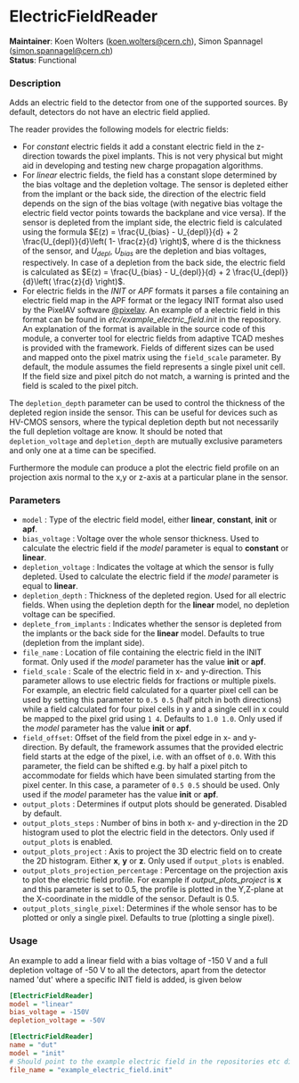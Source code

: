 # ElectricFieldReader
**Maintainer**: Koen Wolters (<koen.wolters@cern.ch>), Simon Spannagel (<simon.spannagel@cern.ch>)  
**Status**: Functional

### Description
Adds an electric field to the detector from one of the supported sources. By default, detectors do not have an electric field applied.

The reader provides the following models for electric fields:

* For *constant* electric fields it add a constant electric field in the z-direction towards the pixel implants. This is not very physical but might aid in developing and testing new charge propagation algorithms.
* For *linear* electric fields, the field has a constant slope determined by the bias voltage and the depletion voltage. The sensor is depleted either from the implant or the back side, the direction of the electric field depends on the sign of the bias voltage (with negative bias voltage the electric field vector points towards the backplane and vice versa). If the sensor is depleted from the implant side, the electric field is calculated using the formula $`E(z) = \frac{U_{bias} - U_{depl}}{d} + 2 \frac{U_{depl}}{d}\left( 1- \frac{z}{d} \right)`$, where d is the thickness of the sensor, and $`U_{depl}`$, $`U_{bias}`$ are the depletion and bias voltages, respectively. In case of a depletion from the back side, the electric field is calculated as $`E(z) = \frac{U_{bias} - U_{depl}}{d} + 2 \frac{U_{depl}}{d}\left( \frac{z}{d} \right)`$.
* For electric fields in the *INIT* or *APF* formats it parses a file containing an electric field map in the APF format or the legacy INIT format also used by the PixelAV software [@pixelav]. An example of a electric field in this format can be found in *etc/example_electric_field.init* in the repository. An explanation of the format is available in the source code of this module, a converter tool for electric fields from adaptive TCAD meshes is provided with the framework. Fields of different sizes can be used and mapped onto the pixel matrix using the `field_scale` parameter. By default, the module assumes the field represents a single pixel unit cell. If the field size and pixel pitch do not match, a warning is printed and the field is scaled to the pixel pitch.

The `depletion_depth` parameter can be used to control the thickness of the depleted region inside the sensor.
This can be useful for devices such as HV-CMOS sensors, where the typical depletion depth but not necessarily the full depletion voltage are know.
It should be noted that `depletion_voltage` and `depletion_depth` are mutually exclusive parameters and only one at a time can be specified.

Furthermore the module can produce a plot the electric field profile on an projection axis normal to the x,y or z-axis at a particular plane in the sensor.

### Parameters
* `model` : Type of the electric field model, either **linear**, **constant**, **init** or **apf**.
* `bias_voltage` : Voltage over the whole sensor thickness. Used to calculate the electric field if the *model* parameter is equal to **constant** or **linear**.
* `depletion_voltage` : Indicates the voltage at which the sensor is fully depleted. Used to calculate the electric field if the *model* parameter is equal to **linear**.
* `depletion_depth` : Thickness of the depleted region. Used for all electric fields. When using the depletion depth for the **linear** model, no depletion voltage can be specified.
* `deplete_from_implants` : Indicates whether the sensor is depleted from the implants or the back side for the **linear** model. Defaults to true (depletion from the implant side).
* `file_name` : Location of file containing the electric field in the INIT format. Only used if the *model* parameter has the value **init** or **apf**.
* `field_scale` : Scale of the electric field in x- and y-direction. This parameter allows to use electric fields for fractions or multiple pixels. For example, an electric field calculated for a quarter pixel cell can be used by setting this parameter to `0.5 0.5` (half pitch in both directions) while a field calculated for four pixel cells in y and a single cell in x could be mapped to the pixel grid using `1 4`. Defaults to `1.0 1.0`. Only used if the *model* parameter has the value **init** or **apf**.
* `field_offset`: Offset of the field from the pixel edge in x- and y-direction. By default, the framework assumes that the provided electric field starts at the edge of the pixel, i.e. with an offset of `0.0`. With this parameter, the field can be shifted e.g. by half a pixel pitch to accommodate for fields which have been simulated starting from the pixel center. In this case, a parameter of `0.5 0.5` should be used. Only used if the *model* parameter has the value **init** or **apf**.
* `output_plots` : Determines if output plots should be generated. Disabled by default.
* `output_plots_steps` : Number of bins in both x- and y-direction in the 2D histogram used to plot the electric field in the detectors. Only used if `output_plots` is enabled.
* `output_plots_project` : Axis to project the 3D electric field on to create the 2D histogram. Either **x**, **y** or **z**. Only used if `output_plots` is enabled.
* `output_plots_projection_percentage` : Percentage on the projection axis to plot the electric field profile. For example if *output_plots_project* is **x** and this parameter is set to 0.5, the profile is plotted in the Y,Z-plane at the X-coordinate in the middle of the sensor. Default is 0.5.
* `output_plots_single_pixel`: Determines if the whole sensor has to be plotted or only a single pixel. Defaults to true (plotting a single pixel).

### Usage
An example to add a linear field with a bias voltage of -150 V and a full depletion voltage of -50 V to all the detectors, apart from the detector named 'dut' where a specific INIT field is added, is given below

```ini
[ElectricFieldReader]
model = "linear"
bias_voltage = -150V
depletion_voltage = -50V

[ElectricFieldReader]
name = "dut"
model = "init"
# Should point to the example electric field in the repositories etc directory
file_name = "example_electric_field.init"
```

[@pixelav]: https://cds.cern.ch/record/687440
